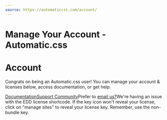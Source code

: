 ```yaml
---
source: https://automaticcss.com/account/
---
```


# Manage Your Account - Automatic.css

# Account

Congrats on being an Automatic.css user! You can manage your account & licenses below, access documentation, or get help.

[Documentation](https://automaticcss.com/docs/)[Support Community](https://community.automaticcss.com)Prefer to [email us?](https://automaticcss.com/cdn-cgi/l/email-protection#0f6e6c7c7c4f6b6668667b6e63687d6e7976216c60)We're having an issue with the EDD license shortcode. If the key icon won't reveal your license, click on "manage sites" to reveal your license key. Remember, use the non-bundle key.

